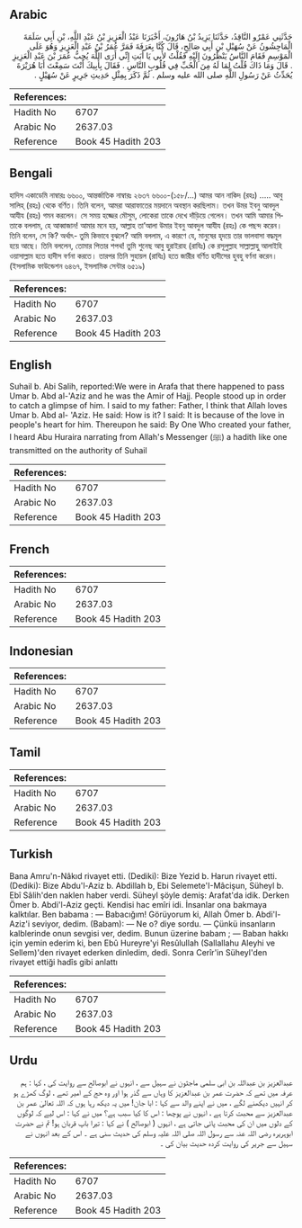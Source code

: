 ## Arabic


<div dir="rtl" lang="ar" style={{fontSize:'larger',backgroundColor:'#f8f9fa',padding:20}}>
حَدَّثَنِي عَمْرٌو النَّاقِدُ، حَدَّثَنَا يَزِيدُ بْنُ هَارُونَ، أَخْبَرَنَا عَبْدُ الْعَزِيزِ بْنُ عَبْدِ اللَّهِ، بْنِ أَبِي سَلَمَةَ الْمَاجِشُونُ عَنْ سُهَيْلِ بْنِ أَبِي صَالِحٍ، قَالَ كُنَّا بِعَرَفَةَ فَمَرَّ عُمَرُ بْنُ عَبْدِ الْعَزِيزِ وَهُوَ عَلَى الْمَوْسِمِ فَقَامَ النَّاسُ يَنْظُرُونَ إِلَيْهِ فَقُلْتُ لأَبِي يَا أَبَتِ إِنِّي أَرَى اللَّهَ يُحِبُّ عُمَرَ بْنَ عَبْدِ الْعَزِيزِ ‏.‏ قَالَ وَمَا ذَاكَ قُلْتُ لِمَا لَهُ مِنَ الْحُبِّ فِي قُلُوبِ النَّاسِ ‏.‏ فَقَالَ بِأَبِيكَ أَنْتَ سَمِعْتَ أَبَا هُرَيْرَةَ يُحَدِّثُ عَنْ رَسُولِ اللَّهِ صلى الله عليه وسلم ‏.‏ ثُمَّ ذَكَرَ بِمِثْلِ حَدِيثِ جَرِيرٍ عَنْ سُهَيْلٍ ‏.‏
</div>
<div style={{backgroundColor:'#f8f9fa',padding:20, marginBottom: 10}}><table> <thead> <tr> <th>References:</th> <th></th> </tr> </thead> <tbody><tr><td>Hadith No</td><td>6707</td></tr><tr><td>Arabic No</td><td>2637.03</td></tr><tr><td>Reference</td><td>Book 45 Hadith 203</td></tr></tbody></table></div>

## Bengali


<div dir="ltr" lang="bn" style={{fontSize:'larger',backgroundColor:'#f8f9fa',padding:20}}>
হাদিস একাডেমি নাম্বারঃ ৬৬০০, আন্তর্জাতিক নাম্বারঃ ২৬৩৭ ৬৬০০-(১৫৮/...) আমর আন নাকিদ (রহঃ) ..... আবু সালিহ্ (রহঃ) থেকে বর্ণিত। তিনি বলেন, আমরা আরাফাতের ময়দানে অবস্থান করছিলাম। তখন উমর ইবনু আবদুল আযীয (রহঃ) গমন করলেন। সে সময় হজ্জের মৌসুম, লোকেরা তাকে দেখে দাঁড়িয়ে গেলেন। তখন আমি আমার পিতাকে বললাম, হে আব্বাজান! আমার মনে হয়, আল্লাহ তা’আলা উমার ইবনু আবদুল আযীয (রহঃ) কে পছন্দ করেন। তিনি বলেন, সে কি? অর্থাৎ- তুমি কিভাবে বুঝলে? আমি বললাম, এ কারণে যে, মানুষের হৃদয়ে তার ভালবাসা বদ্ধমূল হয়ে আছে। তিনি বললেন, তোমার পিতার শপথ! তুমি শুনেছ আবু হুরাইরাহ (রাযিঃ) কে রসূলুল্লাহ সাল্লাল্লাহু আলাইহি ওয়াসাল্লাম হতে হাদীস বর্ণনা করতে। তারপর তিনি সুহায়ল (রাযিঃ) হতে জারীর বর্ণিত হাদীসের হুবহু বর্ণনা করেন। (ইসলামিক ফাউন্ডেশন ৬৪৬৭, ইসলামিক সেন্টার ৬৫১৯)
</div>
<div style={{backgroundColor:'#f8f9fa',padding:20, marginBottom: 10}}><table> <thead> <tr> <th>References:</th> <th></th> </tr> </thead> <tbody><tr><td>Hadith No</td><td>6707</td></tr><tr><td>Arabic No</td><td>2637.03</td></tr><tr><td>Reference</td><td>Book 45 Hadith 203</td></tr></tbody></table></div>

## English


<div dir="ltr" lang="en" style={{fontSize:'larger',backgroundColor:'#f8f9fa',padding:20}}>
Suhail b. Abi Salih, reported:We were in Arafa that there happened to pass Umar b. Abd al-'Aziz and he was the Amir of Hajj. People stood up in order to catch a glimpse of him. I said to my father: Father, I think that Allah loves Umar b. Abd al- 'Aziz. He said: How is it? I said: It is because of the love in people's heart for him. Thereupon he said: By One Who created your father, I heard Abu Huraira narrating from Allah's Messenger (ﷺ) a hadith like one transmitted on the authority of Suhail
</div>
<div style={{backgroundColor:'#f8f9fa',padding:20, marginBottom: 10}}><table> <thead> <tr> <th>References:</th> <th></th> </tr> </thead> <tbody><tr><td>Hadith No</td><td>6707</td></tr><tr><td>Arabic No</td><td>2637.03</td></tr><tr><td>Reference</td><td>Book 45 Hadith 203</td></tr></tbody></table></div>

## French


<div dir="ltr" lang="fr" style={{fontSize:'larger',backgroundColor:'#f8f9fa',padding:20}}>

</div>
<div style={{backgroundColor:'#f8f9fa',padding:20, marginBottom: 10}}><table> <thead> <tr> <th>References:</th> <th></th> </tr> </thead> <tbody><tr><td>Hadith No</td><td>6707</td></tr><tr><td>Arabic No</td><td>2637.03</td></tr><tr><td>Reference</td><td>Book 45 Hadith 203</td></tr></tbody></table></div>

## Indonesian


<div dir="ltr" lang="id" style={{fontSize:'larger',backgroundColor:'#f8f9fa',padding:20}}>

</div>
<div style={{backgroundColor:'#f8f9fa',padding:20, marginBottom: 10}}><table> <thead> <tr> <th>References:</th> <th></th> </tr> </thead> <tbody><tr><td>Hadith No</td><td>6707</td></tr><tr><td>Arabic No</td><td>2637.03</td></tr><tr><td>Reference</td><td>Book 45 Hadith 203</td></tr></tbody></table></div>

## Tamil


<div dir="ltr" lang="ta" style={{fontSize:'larger',backgroundColor:'#f8f9fa',padding:20}}>

</div>
<div style={{backgroundColor:'#f8f9fa',padding:20, marginBottom: 10}}><table> <thead> <tr> <th>References:</th> <th></th> </tr> </thead> <tbody><tr><td>Hadith No</td><td>6707</td></tr><tr><td>Arabic No</td><td>2637.03</td></tr><tr><td>Reference</td><td>Book 45 Hadith 203</td></tr></tbody></table></div>

## Turkish


<div dir="ltr" lang="tr" style={{fontSize:'larger',backgroundColor:'#f8f9fa',padding:20}}>
Bana Amru'n-Nâkıd rivayet etti. (Dediki): Bize Yezid b. Harun rivayet etti. (Dediki): Bize Abdu'l-Aziz b. Abdillah b, Ebi Selemete'I-Mâcişun, Süheyl b. Ebî Sâlih'den naklen haber verdi. Süheyl şöyle demiş: Arafat'da idik. Derken Ömer b. Abdi'l-Aziz geçti. Kendisi hac emîri idi. İnsanlar ona bakmaya kalktılar. Ben babama : — Babacığım! Görüyorum ki, Allah Ömer b. Abdi'l-Aziz'i seviyor, dedim. (Babam): — Ne o? diye sordu. — Çünkü insanların kalblerinde onun sevgisi ver, dedim. Bunun üzerine babam ; — Baban hakkı için yemin ederim ki, ben Ebû Hureyre'yi Resûlullah (Sallallahu Aleyhi ve Sellem)'den rivayet ederken dinledim, dedi. Sonra Cerîr'in Süheyl'den rivayet ettiği hadîs gibi anlattı
</div>
<div style={{backgroundColor:'#f8f9fa',padding:20, marginBottom: 10}}><table> <thead> <tr> <th>References:</th> <th></th> </tr> </thead> <tbody><tr><td>Hadith No</td><td>6707</td></tr><tr><td>Arabic No</td><td>2637.03</td></tr><tr><td>Reference</td><td>Book 45 Hadith 203</td></tr></tbody></table></div>

## Urdu


<div dir="rtl" lang="ur" style={{fontSize:'larger',backgroundColor:'#f8f9fa',padding:20}}>
عبدالعزیز بن عبداللہ بن ابی سلمی ماجثون نے سہیل سے ، انہوں نے ابوصالح سے روایت کی ، کہا : ہم عرفہ میں تھے کہ حضرت عمر بن عبدالعزیز کا وہاں سے گذر ہوا اور وہ حج کے امیر تھے ، لوگ کھڑے ہو کر انہیں دیکھنے لگے ، میں نے اپنے والد سے کہا : ابا جان! میں یہ دیکھ رہا ہوں کہ اللہ تعالیٰ عمر بن عبدالعزیز سے محبت کرتا ہے ، انہوں نے پوچھا : اس کا کیا سبب ہے؟ میں نے کہا : اس لیے کہ لوگوں کے دلوں میں ان کی محبت پائی جاتی ہے ، انہوں ( ابوصالح ) نے کہا : تیرا باپ قربان ہو! تم نے حضرت ابوہریرہ رضی اللہ عنہ سے رسول اللہ صلی اللہ علیہ وسلم کی حدیث سنی ہے ۔ اس کے بعد انہوں نے سہیل سے جریر کی روایت کردہ حدیث بیان کی ۔
</div>
<div style={{backgroundColor:'#f8f9fa',padding:20, marginBottom: 10}}><table> <thead> <tr> <th>References:</th> <th></th> </tr> </thead> <tbody><tr><td>Hadith No</td><td>6707</td></tr><tr><td>Arabic No</td><td>2637.03</td></tr><tr><td>Reference</td><td>Book 45 Hadith 203</td></tr></tbody></table></div>